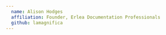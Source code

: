 ```yaml
---
  name: Alison Hodges
  affiliation: Founder, Erlea Documentation Professionals
  github: lamagnifica
---
```

